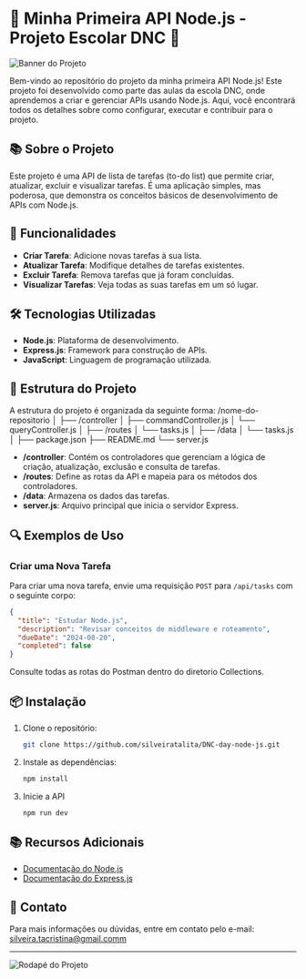 # 🌟 Minha Primeira API Node.js - Projeto Escolar DNC 🌟

![Banner do Projeto](https://media.licdn.com/dms/image/D4D16AQHaWEyqQIXg6g/profile-displaybackgroundimage-shrink_350_1400/0/1722904748211?e=1729123200&v=beta&t=MfCOnifWcv1hpOo27mhPSd3U3ITKs85hYGTl2rX_iCU)

Bem-vindo ao repositório do projeto da minha primeira API Node.js! Este projeto foi desenvolvido como parte das aulas da escola DNC, onde aprendemos a criar e gerenciar APIs usando Node.js. Aqui, você encontrará todos os detalhes sobre como configurar, executar e contribuir para o projeto.

## 📚 Sobre o Projeto

Este projeto é uma API de lista de tarefas (to-do list) que permite criar, atualizar, excluir e visualizar tarefas. É uma aplicação simples, mas poderosa, que demonstra os conceitos básicos de desenvolvimento de APIs com Node.js.

## 🚀 Funcionalidades

- **Criar Tarefa**: Adicione novas tarefas à sua lista.
- **Atualizar Tarefa**: Modifique detalhes de tarefas existentes.
- **Excluir Tarefa**: Remova tarefas que já foram concluídas.
- **Visualizar Tarefas**: Veja todas as suas tarefas em um só lugar.

## 🛠️ Tecnologias Utilizadas

- **Node.js**: Plataforma de desenvolvimento.
- **Express.js**: Framework para construção de APIs.
- **JavaScript**: Linguagem de programação utilizada.

## 📝 Estrutura do Projeto

A estrutura do projeto é organizada da seguinte forma:
/nome-do-repositorio
│
├── /controller
│ ├── commandController.js
│ └── queryController.js
│
├── /routes
│ └── tasks.js
│
├── /data
│ └── tasks.js
│
├── package.json
├── README.md
└── server.js
- **/controller**: Contém os controladores que gerenciam a lógica de criação, atualização, exclusão e consulta de tarefas.
- **/routes**: Define as rotas da API e mapeia para os métodos dos controladores.
- **/data**: Armazena os dados das tarefas.
- **server.js**: Arquivo principal que inicia o servidor Express.

## 🔍 Exemplos de Uso

### Criar uma Nova Tarefa

Para criar uma nova tarefa, envie uma requisição `POST` para `/api/tasks` com o seguinte corpo:

```json
{
  "title": "Estudar Node.js",
  "description": "Revisar conceitos de middleware e roteamento",
  "dueDate": "2024-08-20",
  "completed": false
}
```
Consulte todas as rotas do Postman dentro do diretorio Collections.

## 📦 Instalação

1. Clone o repositório:
   ```bash
   git clone https://github.com/silveiratalita/DNC-day-node-js.git
   ```
   
2. Instale as dependências:
   ```bash
   npm install
   ```
3. Inicie a API
   ```bash
   npm run dev

   
## 📚 Recursos Adicionais

- [Documentação do Node.js](https://nodejs.org/en/docs/)
- [Documentação do Express.js](https://expressjs.com/)

## 📧 Contato

Para mais informações ou dúvidas, entre em contato pelo e-mail: [silveira.tacristina@gmail.comm](mailto:@gmail.com.br)

---

![Rodapé do Projeto](https://via.placeholder.com/800x100.png?text=Obrigado+por+ter+participado+dessa+aula!)
